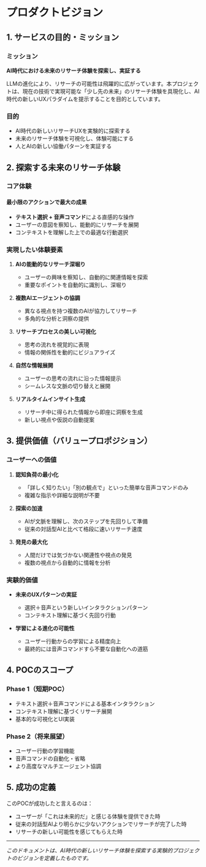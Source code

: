 # プロダクトビジョン

## 1. サービスの目的・ミッション

### ミッション

**AI時代における未来のリサーチ体験を探索し、実証する**

LLMの進化により、リサーチの可能性は飛躍的に広がっています。本プロジェクトは、現在の技術で実現可能な「少し先の未来」のリサーチ体験を具現化し、AI時代の新しいUXパラダイムを提示することを目的としています。

### 目的

- AI時代の新しいリサーチUXを実験的に探索する
- 未来のリサーチ体験を可視化し、体験可能にする
- 人とAIの新しい協働パターンを実証する

## 2. 探索する未来のリサーチ体験

### コア体験

#### 最小限のアクションで最大の成果

- **テキスト選択 + 音声コマンド**による直感的な操作
- ユーザーの意図を察知し、能動的にリサーチを展開
- コンテキストを理解した上での最適な行動選択

### 実現したい体験要素

1. **AIの能動的なリサーチ深堀り**
   - ユーザーの興味を察知し、自動的に関連情報を探索
   - 重要なポイントを自動的に識別し、深堀り

2. **複数AIエージェントの協調**
   - 異なる視点を持つ複数のAIが協力してリサーチ
   - 多角的な分析と洞察の提供

3. **リサーチプロセスの美しい可視化**
   - 思考の流れを視覚的に表現
   - 情報の関係性を動的にビジュアライズ

4. **自然な情報展開**
   - ユーザーの思考の流れに沿った情報提示
   - シームレスな文脈の切り替えと展開

5. **リアルタイムインサイト生成**
   - リサーチ中に得られた情報から即座に洞察を生成
   - 新しい視点や仮説の自動提案

## 3. 提供価値（バリュープロポジション）

### ユーザーへの価値

1. **認知負荷の最小化**
   - 「詳しく知りたい」「別の観点で」といった簡単な音声コマンドのみ
   - 複雑な指示や詳細な説明が不要

2. **探索の加速**
   - AIが文脈を理解し、次のステップを先回りして準備
   - 従来の対話型AIと比べて格段に速いリサーチ速度

3. **発見の最大化**
   - 人間だけでは気づかない関連性や視点の発見
   - 複数の視点から自動的に情報を分析

### 実験的価値

- **未来のUXパターンの実証**
  - 選択＋音声という新しいインタラクションパターン
  - コンテキスト理解に基づく先回り行動

- **学習による進化の可能性**
  - ユーザー行動からの学習による精度向上
  - 最終的には音声コマンドすら不要な自動化への道筋

## 4. POCのスコープ

### Phase 1（短期POC）

- テキスト選択＋音声コマンドによる基本インタラクション
- コンテキスト理解に基づくリサーチ展開
- 基本的な可視化とUI実装

### Phase 2（将来展望）

- ユーザー行動の学習機能
- 音声コマンドの自動化・省略
- より高度なマルチエージェント協調

## 5. 成功の定義

このPOCが成功したと言えるのは：

- ユーザーが「これは未来的だ」と感じる体験を提供できた時
- 従来の対話型AIより明らかに少ないアクションでリサーチが完了した時
- リサーチの新しい可能性を感じてもらえた時

---

_このドキュメントは、AI時代の新しいリサーチ体験を探索する実験的プロジェクトのビジョンを定義したものです。_
